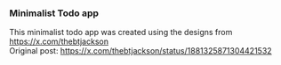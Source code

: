### Minimalist Todo app
This minimalist todo app was created using the designs from https://x.com/thebtjackson
<br>
Original post: https://x.com/thebtjackson/status/1881325871304421532

